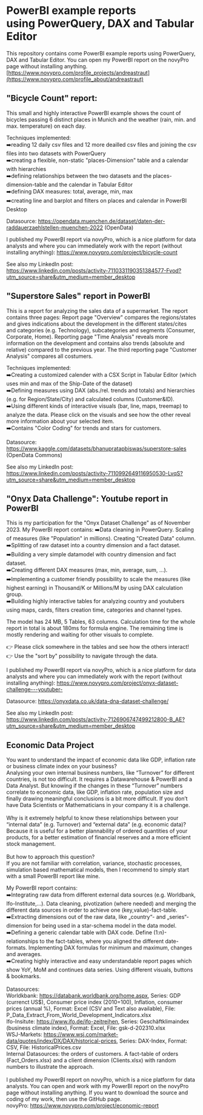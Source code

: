# PowerBI example reports <br>using PowerQuery, DAX and Tabular Editor

This repository contains come PowerBI example reports using PowerQuery, DAX and Tabular Editor. You can open my PowerBI report on the novyPro page without installing anything. <br>
[https://www.novypro.com/profile_projects/andreastraut](https://www.novypro.com/profile_about/andreastraut)

## "Bicycle Count" report:
This small and highly interactive PowerBI example shows the count of bicycles passing 6 distinct places in Munich and the weather (rain, min. and max. temperature) on each day.

Techniques implemented: <br>
➡️reading 12 daily csv files and 12 more deailled csv files and joining the csv files into two datasets with PowerQuery<br>
➡️creating a flexible, non-static "places-Dimension" table and a calendar with hierarchies<br>
➡️defining relationships between the two datasets and the places-dimension-table and the calendar in Tabular Editor<br>
➡️defining DAX measures: total, average, min, max<br>
➡️creating line and barplot and filters on places and calendar in PowerBI Desktop<br>

Datasource: https://opendata.muenchen.de/dataset/daten-der-raddauerzaehlstellen-muenchen-2022 (OpenData)<br>

I published my PowerBI report via novyPro, which is a nice platform for data analysts and where you can immediately work with the report (without installing anything): 
https://www.novypro.com/project/bicycle-count

See also my LinkedIn post:<br>
https://www.linkedin.com/posts/activity-7110331190351384577-Fvod?utm_source=share&utm_medium=member_desktop

## "Superstore Sales" report in PowerBI

This is a report for analyzing the sales data of a supermarket. The report contains three pages: Report page "Overview" compares the regions/states and gives indications about the development in the different states/cites and categories (e.g. Technology), subcategories and segments (Consumer, Corporate, Home).  Reporting page "Time Analysis" reveals more information on the development and contains also trends (absolute and relative) compared to the previous year. The third reporting page "Customer Analysis" compares all costumers.

Techniques implemented:<br>
➡️Creating a customized calender with a CSX Script in Tabular Editor (which uses min and max of the Ship-Date of the dataset)<br>
➡️Defining measures using DAX (abs./rel. trends and totals) and hierarchies (e.g. for Region/State/City) and calculated columns (Customer&ID). <br>
➡️Using different kinds of interactive visuals (bar, line, maps, treemap) to analyze the data. Please click on the visuals and see how the other reveal more information about your selected item. <br>
➡️Contains "Color Coding" for trends and stars for customers.<br>

Datasource: https://www.kaggle.com/datasets/bhanupratapbiswas/superstore-sales (OpenData Commons)

See also my LinkedIn post:<br>
https://www.linkedin.com/posts/activity-7110992649116950530-LvqS?utm_source=share&utm_medium=member_desktop

## "Onyx Data Challenge": Youtube report in PowerBI

This is my participation for the "Onyx Dataset Challenge" as of November 2023. My PowerBI report contains: 
➡️Data cleaning in PowerQuery. Scaling of measures (like "Population" in millions). Creating "Created Data" column. <br>
➡️Splitting of raw dataset into a country dimension and a fact dataset. <br>
➡️Building a very simple datamodel with country dimension and fact dataset.<br>
➡️Creating different DAX measures (max, min, average, sum, ...). <br>
➡️Implementing a customer friendly possibility to scale the measures (like highest earning) in Thousand/K or Millions/M by using DAX calculation group. <br>
➡️Building highly interactive tables for analyzing country and youtubers using maps, cards, filters creation time, categories and channel types.<br>

The model has 24 MB, 5 Tables, 63 columns. Calculation time for the whole report in total is about 180ms for formula engine. The remaining time is mostly rendering and waiting for other visuals to complete.

👉 Please click somewhere in the tables and see how the others interact!<br>
👉 Use the "sort by" possibility to navigate through the data.

I published my PowerBI report via novyPro, which is a nice platform for data analysts and where you can immediately work with the report (without installing anything): https://www.novypro.com/project/onyx-dataset-challenge---youtuber-

Datasource: https://onyxdata.co.uk/data-dna-dataset-challenge/

See also my LinkedIn post:<br>
https://www.linkedin.com/posts/activity-7126906747499212800-B_AE?utm_source=share&utm_medium=member_desktop

## Economic Data Project
You want to understand the impact of economic data like GDP, inflation rate or business climate index on your business? <br>
Analysing your own internal business numbers, like “Turnover” for different countries, is not too difficult. It requires a Datawarehouse & PowerBI and a Data Analyst. But knowing if the changes in these “Turnover” numbers correlate to economic data, like GDP, inflation rate, population size and finally drawing meaningful conclusions is a bit more difficult. If you don’t have Data Scientists or Mathematicians in your company it is a challenge. <br>
<br>
Why is it extremely helpful to know these relationships between your “internal data” (e.g. Turnover) and “external data” (e.g. economic data)? Because it is useful for a better plannability of ordered quantities of your products, for a better estimation of financial reserves and a more efficient stock management. <br>
<br>
But how to approach this question? <br>
If you are not familiar with correlation, variance, stochastic processes, simulation based mathematical models, then I recommend to simply start with a small PowerBI report like mine.   <br>

My PowerBI report contains: <br>
➡️Integrating raw data from different external data sources (e.g. Worldbank, Ifo-Institute,…). Data cleaning, pivotization (where needed) and merging the different data sources in order to achieve one (key,value)-fact-table.  <br>
➡️Extracting dimensions out of the raw data, like „country“- and „series“-dimension for being used in a star-schema model in the data model. <br>
➡️Defining a generic calendar table with DAX code. Define (1:n)-relationships to the fact-tables, where you aligned the different date-formats. Implementing DAX formulas for minimum and maximum, changes and averages.  <br>
➡️Creating highly interactive and easy understandable report pages which show YoY, MoM and continues data series. Using different visuals, buttons & bookmarks. <br>
 <br>
Datasources: <br>
Worldkbank: https://databank.worldbank.org/home.aspx, Series: GDP (currenct US$), Consumer price index (2010=100), Inflation, consumer prices (annual %), Format: Excel (CSV and Text also available), File: P_Data_Extract_From_World_Development_Indicators.xlsx <br>
Ifo-Insitute: https://www.ifo.de/ifo-zeitreihen, Series: Geschäftklimaindex (business climate index), Format: Excel, File: gsk-d-202310.xlsx  <br>
WSJ-Markets: https://www.wsj.com/market-data/quotes/index/DX/DAX/historical-prices, Series: DAX-Index, Format: CSV, File: HistoricalPrices.csv  <br>
Internal Datasources: the orders of customers. A fact-table of orders (Fact_Orders.xlsx) and a client dimension (Clients.xlsx) with random numbers to illustrate the approach.  <br>
<br> 
I published my PowerBI report on novyPro, which is a nice platform for data analysts. You can open and work with my PowerBI report on the novyPro page without installing anything. If you want to download the source and coding of my work, then use the GitHub page. <br>
novyPro: https://www.novypro.com/project/economic-report <br>
 <br>
 

